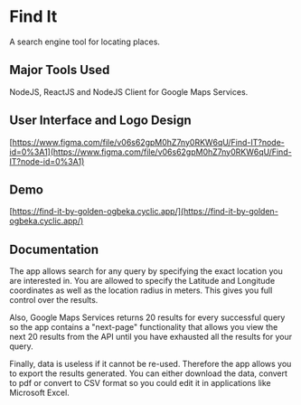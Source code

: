 # Find It

A search engine tool for locating places.

## Major Tools Used

NodeJS, ReactJS and NodeJS Client for Google Maps Services.

## User Interface and Logo Design

[https://www.figma.com/file/v06s62gpM0hZ7ny0RKW6qU/Find-IT?node-id=0%3A1](https://www.figma.com/file/v06s62gpM0hZ7ny0RKW6qU/Find-IT?node-id=0%3A1)

## Demo

[https://find-it-by-golden-ogbeka.cyclic.app/](https://find-it-by-golden-ogbeka.cyclic.app/)

## Documentation

The app allows search for any query by specifying the exact location you are interested in. You are allowed to specify the Latitude and Longitude coordinates as well as the location radius in meters. This gives you full control over the results.

Also, Google Maps Services returns 20 results for every successful query so the app contains a "next-page" functionality that allows you view the next 20 results from the API until you have exhausted all the results for your query.

Finally, data is useless if it cannot be re-used. Therefore the app allows you to export the results generated. You can either download the data, convert to pdf or convert to CSV format so you could edit it in applications like Microsoft Excel.
